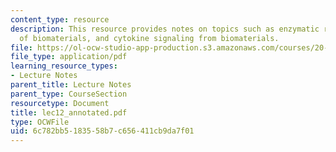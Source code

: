 ```yaml
---
content_type: resource
description: This resource provides notes on topics such as enzymatic recognition
  of biomaterials, and cytokine signaling from biomaterials.
file: https://ol-ocw-studio-app-production.s3.amazonaws.com/courses/20-462j-molecular-principles-of-biomaterials-spring-2006/6c782bb5183558b7c656411cb9da7f01_lec12_annotated.pdf
file_type: application/pdf
learning_resource_types:
- Lecture Notes
parent_title: Lecture Notes
parent_type: CourseSection
resourcetype: Document
title: lec12_annotated.pdf
type: OCWFile
uid: 6c782bb5-1835-58b7-c656-411cb9da7f01
---
```

